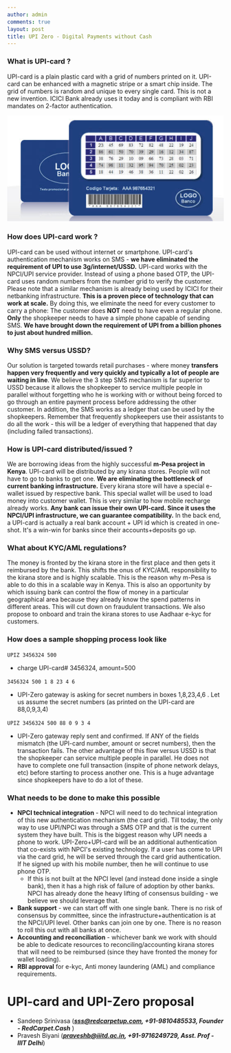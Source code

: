 ```yaml
---
author: admin
comments: true
layout: post
title: UPI Zero - Digital Payments without Cash 
---
```



### What is UPI-card ?
 UPI-card is a plain plastic card with a grid of numbers printed on it. UPI-card can be enhanced with a magnetic stripe or a smart chip inside.
The grid of numbers is random and unique to every single card. This is not a new invention. ICICI Bank already uses it today and is compliant with RBI mandates on 2-factor authentication.

[![Card Grid](/images/2017-01-11-UPI-zero-digital-payments-without-phone/card-grid.png)](/images/2017-01-11-UPI-zero-digital-payments-without-phone/card-grid.png)


### How does UPI-card work ?

UPI-card can be used without internet or smartphone. UPI-card's authentication mechanism works on SMS - **we have eliminated the requirement of UPI to use 3g/internet/USSD.**
UPI-card works with the NPCI/UPI service provider. Instead of using a phone based OTP, the UPI-card uses random numbers from the number grid to verify the customer. Please note that a similar mechanism is already being used by ICICI for their netbanking infrastructure.  **This is a proven piece of technology that can work at scale.**
By doing this, we eliminate the need for every customer to carry a phone: The customer does **NOT** need to have even a regular phone. **Only** the shopkeeper needs to have a simple phone capable of sending SMS.
**We have brought down the requirement of UPI from a billion phones to just about hundred million.**


### Why SMS versus USSD?

Our solution is targeted towards retail purchases - where money **transfers happen very frequently and very quickly and typically a lot of people are waiting in line**. We believe the 3 step SMS mechanism is far superior to USSD because it allows the shopkeeper to service multiple people in parallel without forgetting who he is working  with or without being forced to go through an entire payment process before addressing the other customer.
In addition, the SMS works as a ledger that can be used by the shopkeepers. Remember that frequently shopkeepers use their assistants to do all the work - this will be a ledger of everything that happened that day (including failed transactions).

### How is UPI-card distributed/issued ?

We are borrowing ideas from the highly successful **m-Pesa project in Kenya**. UPI-card will be distributed by any kirana stores. People will not have to go to banks to get one. **We are eliminating the bottleneck of  current banking infrastructure.**
Every kirana store will have a special e-wallet issued by respective bank. This special wallet will be used to load money into customer wallet. This is very similar to how mobile recharge already works.
**Any bank can issue their own UPI-card. Since it uses the NPCI/UPI infrastructure, we can guarantee compatibility.**
In the back end, a UPI-card is actually a real bank account + UPI id which is created in one-shot. It's a win-win for banks since their accounts+deposits go up.

### What about KYC/AML regulations?

The money is fronted by the kirana store in the first place and then gets it reimbursed by the bank. This shifts the onus of  KYC/AML responsibility to the kirana store and is highly scalable. This is the reason why m-Pesa is able to do this in a scalable way in Kenya.
This is also an opportunity by which issuing bank can control the flow of money in a particular geographical area because they already know the spend patterns in different areas. This will cut down on fraudulent transactions.
We also propose to onboard and train the kirana stores to use Aadhaar e-kyc for customers.


### How does a sample shopping process look like

`UPIZ 3456324 500 `  
- charge UPI-card# 3456324, amount=500

 
`3456324 500 1 8 23 4 6`    
- UPI-Zero gateway is asking for secret numbers in boxes 1,8,23,4,6 . Let us assume the secret numbers (as printed on the UPI-card are 88,0,9,3,4)
 

`UPIZ 3456324 500 88 0 9 3 4`  
- UPI-Zero gateway reply sent and confirmed. If ANY of the fields mismatch (the UPI-card number, amount or secret numbers), then the transaction fails. The other advantage of this flow versus USSD is that the shopkeeper can service multiple people in parallel. He does not have to complete one full transaction (inspite of phone network delays, etc) before starting to process another one. This is a huge advantage since shopkeepers have to do a lot of these.

### What needs to be done to make this possible

- **NPCI technical integration**  - NPCI will need to do technical integration of this new authentication mechanism (the card grid). Till today, the only way to use UPI/NPCI was through a SMS OTP and that is the current system they have built. This is the biggest reason why UPI needs a phone to work.  UPI-Zero+UPI-card will be an additional authentication that co-exists with NPCI's existing technology. If a user has come to UPI via the card grid, he will be served through the card grid authentication. If he signed up with his mobile number, then he will continue to use phone OTP.
   - If this is not built at the NPCI level (and instead done inside a single bank), then it has a high risk of failure of adoption by other banks. NPCI has already done the heavy lifting of consensus building - we believe we should leverage that. 
- **Bank support** - we can start off with one single bank. There is no risk of consensus by committee, since the infrastructure+authentication is at the NPCI/UPI level. Other banks can join one by one. There is no reason to roll this out with all banks at once.
- **Accounting and reconciliation** - whichever bank we work with should be able to dedicate resources to reconciling/accounting kirana stores that will need to be reimbursed (since they have fronted the money for wallet loading).
- **RBI approval** for e-kyc, Anti money laundering (AML) and compliance requirements.

# UPI-card and UPI-Zero proposal

- Sandeep Srinivasa (***sss@redcarpetup.com, +91-9810485533, Founder - RedCarpet.Cash*** ) 
-  Pravesh Biyani (***praveshb@iiitd.ac.in, +91-9716249729, Asst. Prof - IIIT Delhi***)






